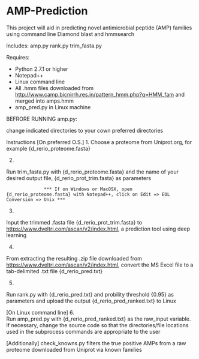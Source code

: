 # AMP-Prediction

This project will aid in predicting novel antimicrobial peptide (AMP) families using command line Diamond blast and hmmsearch

Includes:
amp.py
rank.py
trim_fasta.py


Requires:
- Python 2.7.1 or higher 
- Notepad++ 
- Linux command line
- All .hmm files downloaded from http://www.camp.bicnirrh.res.in/pattern_hmm.php?q=HMM_fam and merged into amps.hmm 
- amp_pred.py in Linux machine

BEFRORE RUNNING amp.py:

change indicated directories to your cown preferred directories

Instructions
[On preferred O.S.]
1.
Choose a proteome from Uniprot.org, for example {d_rerio_proteome.fasta}

2.
Run trim_fasta.py with {d_rerio_proteome.fasta} and the name of your desired output file, {d_rerio_prot_trim.fasta} as parameters 

                  *** If on Windows or MacOSX, open {d_rerio_proteome.fasta} with Notepad++, click on Edit => EOL Conversion => Unix ***

3. 
Input the trimmed .fasta file {d_rerio_prot_trim.fasta} to https://www.dveltri.com/ascan/v2/index.html, a prediction tool using deep learning

4.
From extracting the resulting .zip file downloaded from https://www.dveltri.com/ascan/v2/index.html, convert the MS Excel file to a tab-delimited .txt file {d_rerio_pred.txt}

5.
Run rank.py with {d_rerio_pred.txt} and probility threshold {0.95} as parameters and upload the output {d_rerio_pred_ranked.txt} to Linux 

[On Linux command line]
6.  
Run amp_pred.py with {d_rerio_pred_ranked.txt} as the raw_input variable. If necessary, change the source code so that the directories/file locations used in the subprocess commands are appropriate to the user

[Additionally]
check_knowns.py filters the true positive AMPs from a raw proteome downloaded from Uniprot via known families

